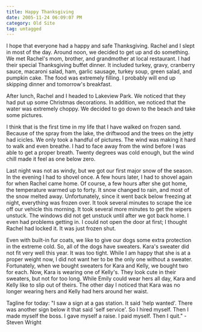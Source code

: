 ```yaml
---
title: Happy Thanksgiving
date: 2005-11-24 06:09:07 PM
category: Old Site
tag: untagged
---
```


I hope that everyone had a happy and safe Thanksgiving. Rachel and I slept in most of the day. Around noon, we decided to get up and do something. We met Rachel's mom, brother, and grandmother at local restaurant. I had their special Thanksgiving buffet dinner. It included turkey, gravy, cranberry sauce, macaroni salad, ham, garlic sausage, turkey soup, green salad, and pumpkin cake. The food was extremely filling. I probably will end up skipping dinner and tomorrow's breakfast.

After lunch, Rachel and I headed to Lakeview Park. We noticed that they had put up some Christmas decorations. In addition, we noticed that the water was extremely choppy. We decided to go down to the beach and take some pictures.

I think that is the first time in my life that I have walked on frozen sand. Because of the spray from the lake, the driftwood and the trees on the jetty had icicles. We only took a handful of pictures. The wind was making it hard to walk and even breathe. I had to face away from the wind before I was able to get a proper breath. Twenty degrees was cold enough, but the wind chill made it feel as one below zero.

Last night was not as windy, but we got our first major snow of the season. In the evening I had to shovel once. A few hours later, I had to shovel again for when Rachel came home. Of course, a few hours after she got home, the temperature warmed up to forty. It snow changed to rain, and most of the snow melted away. Unfortunately, since it went back below freezing at night, everything was frozen over. It took several minutes to scrape the ice off our vehicle this morning. It took several more minutes to get the wipers unstuck. The windows did not get unstuck until after we got back home. I even had problems getting in. I could not open the door at first; I thought Rachel had locked it. It was just frozen shut.

Even with built-in fur coats, we like to give our dogs some extra protection in the extreme cold. So, all of the dogs have sweaters. Kara's sweater did not fit very well this year. It was too tight. While I am happy that she is at a proper weight now, I did not want her to be the only one without a sweater. Fortunately, when we bought sweaters for Kara and Kelly, we bought two for each. Now, Kara is wearing one of Kelly's. They look cute in their sweaters, but not for too long. While Emily could wear hers all day, Kara and Kelly like to slip out of theirs. The other day I noticed that Kara was no longer wearing hers and Kelly had hers around her waist.

Tagline for today: "I saw a sign at a gas station. It said 'help wanted'. There was another sign below it that said 'self service'. So I hired myself. Then I made myself the boss. I gave myself a raise. I paid myself. Then I quit." - Steven Wright
